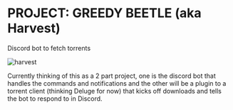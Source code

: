 # PROJECT: GREEDY BEETLE (aka Harvest)
Discord bot to fetch torrents

![harvest](https://static.wikia.nocookie.net/jjba/images/4/4d/Harvest.png/revision/latest?cb=20150523152239)

Currently thinking of this as a 2 part project, one is the discord bot that handles the commands and notifications and the other will be a plugin to a torrent client (thinking Deluge for now) that kicks off downloads and tells the bot to respond to in Discord.
